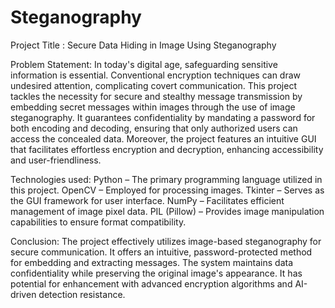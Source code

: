 # Steganography
Project Title : Secure Data Hiding in Image Using Steganography

Problem Statement:
In today's digital age, safeguarding sensitive information is essential. Conventional encryption techniques can draw undesired attention, complicating covert communication.
This project tackles the necessity for secure and stealthy message transmission by embedding secret messages within images through the use of image steganography.
It guarantees confidentiality by mandating a password for both encoding and decoding, ensuring that only authorized users can access the concealed data.
Moreover, the project features an intuitive GUI that facilitates effortless encryption and decryption, enhancing accessibility and user-friendliness.

Technologies used:
Python – The primary programming language utilized in this project. 
OpenCV – Employed for processing images. 
Tkinter – Serves as the GUI framework for user interface. 
NumPy – Facilitates efficient management of image pixel data. 
PIL (Pillow) – Provides image manipulation capabilities to ensure format compatibility.

Conclusion:
The project effectively utilizes image-based steganography for secure communication.
It offers an intuitive, password-protected method for embedding and extracting messages. 
The system maintains data confidentiality while preserving the original image's appearance.
It has potential for enhancement with advanced encryption algorithms and AI-driven detection resistance.
